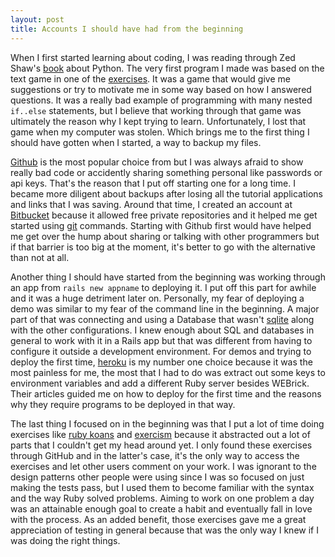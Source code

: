 ```yaml
---
layout: post
title: Accounts I should have had from the beginning
---
```

When I first started learning about coding, I was reading through Zed Shaw's
[book](http://learnpythonthehardway.org/) about Python. The very first program I
made was based on the text game in one of the [exercises](http://learnpythonthehardway.org/book/ex31.html). It was
a game that would give me suggestions or try to motivate me in some way based on
how I answered questions. It was a really bad example of programming with
many nested `if..else` statements, but I believe that working through that game
was ultimately the reason why I kept trying to learn. Unfortunately, I lost that 
game when my computer was stolen. Which brings me to the first thing I should
have gotten when I started, a way to backup my files. 

[Github](http://github.com) is the most popular
choice from but I was always afraid to show really bad code or
accidently sharing something personal like passwords or api keys. That's the reason that I
put off starting one for a long time. I became more diligent about backups after losing all the tutorial applications
and links that I was saving. Around that time, I created an account at [Bitbucket](http://bitbucket.org) because it allowed free
private repositories and it helped me get started using [git](http://gitref.org/) 
commands. Starting with Github first would have helped me get over the hump about
sharing or talking with other programmers but if that barrier is too big at the
moment, it's better to go with the alternative than not at all.

Another thing I should have started from the beginning was working through an
app from `rails new appname` to deploying it. I put off this part for awhile 
and it was a huge detriment later on. Personally, my fear of
deploying a demo was similar to my fear of the command line in the
beginning. A major part of that was connecting and using a Database that wasn't
[sqlite](https://sqlite.org/) along with the other configurations. 
I knew enough about SQL and databases in general 
to work with it in a Rails app but that was different from having
to configure it outside a development environment. For demos and trying to deploy the first time, [heroku](http://heroku.com)
is my number one choice because it was the most painless for me, the most that I
had to do was extract out some keys to environment variables and add a
different Ruby server besides WEBrick. Their articles
guided me on how to deploy for the first time and the reasons why they require
programs to be deployed in that way.

The last thing I focused on in the beginning was that I put a lot of time doing
exercises like [ruby koans](http://rubykoans.com/) and [exercism](http://exercism.io/) 
because it abstracted out a lot of parts that I couldn't get my head around yet. 
I only found these exercises through GitHub and in the latter's case, it's the
only way to access the exercises and let other users comment on your work. 
I was ignorant to the design patterns other people were using since I was so 
focused on just making the tests pass, but I used them to become familiar with the
syntax and the way Ruby solved problems. Aiming to work on one problem a day was
an attainable enough goal to create a habit and eventually fall in love with the
process. As an added benefit, those exercises
gave me a great appreciation of testing in general because that was the only way 
I knew if I was doing the right things. 
